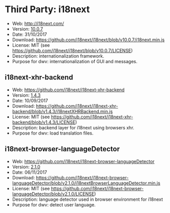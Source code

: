Third Party: i18next
====================

* Web: http://i18next.com/
* Version: [10.0.7](https://github.com/i18next/i18next/releases/tag/v10.0.7)
* Date: 31/10/2017
* Download: https://github.com/i18next/i18next/blob/v10.0.7/i18next.min.js
* License: MIT (see https://github.com/i18next/i18next/blob/v10.0.7/LICENSE)
* Description: internationalization framework.
* Purpose for dwv: internationalization of GUI and messages.

i18next-xhr-backend
-------------------
* Web: https://github.com/i18next/i18next-xhr-backend
* Version: [1.4.3](https://github.com/i18next/i18next-xhr-backend/releases/tag/v1.4.3)
* Date: 10/09/2017
* Download: https://github.com/i18next/i18next-xhr-backend/blob/v1.4.3/i18nextXHRBackend.min.js
* License: MIT (see https://github.com/i18next/i18next-xhr-backend/blob/v1.4.3/LICENSE)
* Description: backend layer for i18next using browsers xhr.
* Purpose for dwv: load translation files.

i18next-browser-languageDetector
--------------------------------
* Web: https://github.com/i18next/i18next-browser-languageDetector
* Version: [2.1.0](https://github.com/i18next/i18next-browser-languageDetector/releases/tag/v2.1.0)
* Date: 06/11/2017
* Download: https://github.com/i18next/i18next-browser-languageDetector/blob/v2.1.0/i18nextBrowserLanguageDetector.min.js
* License: MIT (see https://github.com/i18next/i18next-browser-languageDetector/blob/v2.1.0/LICENSE)
* Description: language detector used in browser environment for i18next
* Purpose for dwv: detect user language.

